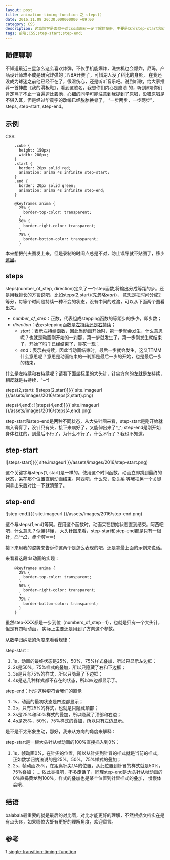 ```yaml
---
layout: post
title: animation-timing-function 之 steps()
date: 2016.11.09 20:30.000000000 +09:00
category: CSS
description: 这篇博客是面向于对css动画有一定了解的童鞋，主要是区分step-start和step-end.
tags: 前端;CSS;step-start;step-end;
---
```


## 随便聊聊

不知道最近三星怎么这么喜欢炸弹，不仅手机能爆炸，洗衣机也会爆炸，尼玛，产品设计师难不成是研究炸弹的；NBA开赛了，可惜湖人没了科比的身影，
在我还没成为球迷之前他已经不在了，很湿伤心，还是听听音乐吧。说到听歌，给大家推荐一首神曲《我的滑板鞋》，看到这歌名，我想你们内心是崩溃
的，听到`原唱`你们肯定骂了不止一百遍逗比碧池，心细的同学可能注意到我提到了原唱，没错原唱是不堪入耳，但是经过华晨宇的改编已经脱胎换骨了，
“一步两步，一步两步”，steps, step-start, step-end。

## 示例

CSS:

```
    .cube {
      height: 150px;
      width: 200px;
    }
    .start {
      border: 20px solid red;
      animation: anima 4s infinite step-start;
    }
    .end {
      border: 20px solid green;
      animation: anima 4s infinite step-end;
    }

    @keyframes anima {
      25% {
        border-top-color: transparent;
      }
      50% {
        border-right-color: transparent;
      }
      75% {
        border-bottom-color: transparent;
      }

```

本来想把剂夫图发上来，但是录制的时间点总是不对，防止误导就不贴图了，移步[这里](https://jsfiddle.net/CoderGLM/7gz452ad/)。

## steps

steps(number_of_step, direction)定义了一个step函数,将输出分成等距的步。还是用我擅长的方言说吧，比如steps(2,start)(先忽略*start*)，
意思是把时间分成2等分，每等个时间段持续一种不变的状态，没有中间的过渡，可以从下面两个图看出来。

- *number_of_step*：正数，代表组成stepping函数的等距步的多少，即步数；
- *direction*：表示stepping函数是[左持续还是右持续][1]；
  - *start*：表示左持续函数，因此当动画开始时，第一步就会发生，什么意思呢？也就是动画刚开始的一刹那，第一步就发生了，第一步刚发生就结束了，开始了吗？已经结束了，昙花一现；
  - *end*：表示右持续，因此当动画结束时，最后一步就会发生，这又TTMM什么意思呢？意思是动画结束的一刹那是最后一步的开始，也是最后一步的结束，

什么是左持续和右持续呢？请看下面坐标里的大头针，针尖方向的左就是左持续，相反就是右持续，^~^!

steps\(2,start\):
![steps(2,start)]({{ site.imageurl }}/assets/images/2016/steps(2,start).png)

steps\(4,end\):
![steps(4,end)]({{ site.imageurl }}/assets/images/2016/steps(4,end).png)



step-start和step-end是两种不同状态，从大头针图来看，step-start是刚开始就病入膏肓了，没针只有头，接下来病好了，又能伸出来了^_^;
step-end是刚开始身体杠杠的，到最后不行了，为什么不行了，什么不行了？我也不知道。

## step-start

![steps-start]({{ site.imageurl }}/assets/images/2016/step-start.png)

这个关键字与steps(1, start)是一样的。使用这个时间函数，动画立即跳到最终的状态，呆在那个位置直到动画结束。阿西吧，什么鬼，没关系
等我把另一个关键词拿出来后对比一下就清楚了。

## step-end

![step-end]({{ site.imageurl }}/assets/images/2016/step-end.png)

这个与steps(1,end)等同。在用这个函数时，动画呆在初始状态直到结束。阿西吧吧，什么意思？似懂非懂，
大头针图来看，step-start和step-end都是只有一根针，凸^_^凸，卖个萌＝_＝!


接下来用我的姿势来告诉你这两个是怎么表现的吧，还是拿最上面的示例来说话。

来看看这段4s动画的实现：

```
    @keyframes anima {
      25% {
        border-top-color: transparent;
      }
      50% {
        border-right-color: transparent;
      }
      75% {
        border-bottom-color: transparent;
      }
    }

```

虽然step-XXX都是一步到位（numbers_of_step＝1），也就是只有一个大头针，但是有四帧动画，
实际上主要还是用到了方向这个参数。

从数学归纳法的角度来看看规律：

step-start：

1. 1s，动画的最终状态是25%，50%，75%样式叠加，所以只显示左边框；
2. 2s是50%，75%样式的叠加，所以只隐藏了右和下边框；
3. 3s是只有75%的样式，所以只隐藏了下边框；
4. 4s是这几种样式都不存在的状态，所以四边都显示了。

step-end：也许这种更符合我们的直觉

1. 1s，动画的最初状态是四边都显示；
2. 2s，只有25%的样式，也就是只隐藏顶部；
3. 3s是25%和50%样式的叠加，所以隐藏了顶部和右边；
4. 4s是25%，50%，75%样式的叠加，所以只有左边显示。

是不是不太形象生动，那好，我来从方向的角度来解释：

step-start是一根大头针从帧动画的100%直接插入到0%：

1. 1s，帧动画0%，在针尖的位置，所以从针尖到针冒的样式就是当前的样式，正如数学归纳法说的是25%，50%，75%样式的叠加；
2. 2s，帧动画25%，在距离针尖1/4的位置，从此位置到针冒的样式就是50%，75%叠加；
...
依此类推吧，不多废话了，同理step-end是大头针从帧动画的0%直捣黄龙到100%，样式的叠加也是某个位置到针冒样式的叠加，
慢慢体会吧。

## 结语

balabala最重要的就是最后的对比啊，对比才能更好的理解，不然根据文档实在是有点头疼，如果哪位大虾有更好的理解角度，欢迎留言。

## 参考

1.[single-transition-timing-function](https://developer.mozilla.org/en-US/docs/Web/CSS/single-transition-timing-function)<br/>




[1]: http://en.wikipedia.org/wiki/Left-continuous#Directional_and_semi-continuity "left- or right-continuous"
